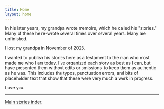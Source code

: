 ```yaml
---
title: Home
layout: home
---
```


In his later years, my grandpa wrote memoirs, which he called his "stories." Many of these he re-wrote several
times over several years. Many are unfinished.

I lost my grandpa in November of 2023.

I wanted to publish his stories here as a testament to the man who most made me who I am today. I've organized each story
as best as I can, but have presented them without edits or omissions, to keep them as authentic as he was. This
includes the typos, punctuation errors, and bits of placeholder text that show that these were very much a work in
progress.

Love you.

---

[Main stories index](Stories)